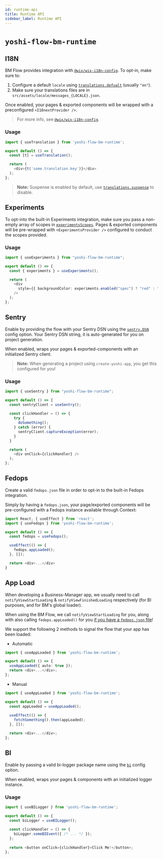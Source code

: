 ```yaml
---
id: runtime-api
title: Runtime API
sidebar_label: Runtime API
---
```


# `yoshi-flow-bm-runtime`

## I18N

BM Flow provides integration with [`@wix/wix-i18n-config`](https://github.com/wix-private/fed-infra/tree/master/wix-i18n-config).
To opt-in, make sure to:
1. Configure a default `locale` using [`translations.defualt`](./configuration.md#translationsdefault) (usually `"en"`).
1. Make sure your translations files are in `src/assets/locale/messages_{LOCALE}.json`.

Once enabled, your pages & exported components will be wrapped with a preconfigured `<I18nextProvider />`.

> For more info, see [`@wix/wix-i18n-config`](https://github.com/wix-private/fed-infra/tree/master/wix-i18n-config).

### Usage

```typescript jsx
import { useTranslation } from 'yoshi-flow-bm-runtime';

export default () => {
  const [t] = useTranslation();

  return (
    <div>{t('some.translation.key')}</div>
  );
};
```

> **Note:** Suspense is enabled by default, use [`translations.suspense`](./configuration.md#translationssuspense) to disable.

## Experiments

To opt-into the built-in Experiments integration, make sure you pass a non-empty array of scopes in [`experimentsScopes`](./configuration.md#experimentsscopes).
Pages & exported components will be pre-wrapped with `<ExperimentsProvider />` configured to conduct the scopes provided.

### Usage

```typescript jsx
import { useExperiments } from "yoshi-flow-bm-runtime";

export default () => {
  const { experiments } = useExperiments();

  return (
    <div
      style={{ backgroundColor: experiments.enabled("spec") ? "red" : "blue" }}
    />
  );
};
```

## Sentry

Enable by providing the flow with your Sentry DSN using the [`sentry.DSN`](./configuration.md#sentrydsn) config option.
Your Sentry DSN string, it is auto-generated for you on project generation. 

When enabled, wraps your pages & exported-components with an initialized Sentry client.

> **Note:** When generating a project using `create-yoshi-app`, you get this configured for you!

### Usage

```typescript jsx
import { useSentry } from "yoshi-flow-bm-runtime";

export default () => {
  const sentryClient = useSentry();
  
  const clickHandler = () => {
    try {
      doSomething();
    } catch (error) {
      sentryClient.captureException(error);
    }
  }

  return (
    <div onClick={clickHandler} />
  );
};
```


## Fedops

Create a valid `fedops.json` file in order to opt-in to the built-in Fedops integration.

Simply by having a `fedops.json`, your page/exported components will be pre-configured with a Fedops instance available through Context:

```typescript jsx
import React, { useEffect } from 'react';
import { useFedops } from 'yoshi-flow-bm-runtime';

export default () => {
  const fedops = useFedops();

  useEffect(() => {
    fedops.appLoaded();
  }, []);

  return <div>...</div>
}
```

## App Load

When developing a Business-Manager app, we usually need to call `notifyViewStartLoading` & `notifyViewFinishedLoading` respectively (for BI purposes, and for BM's global loader).

When using the BM Flow, we call `notifyViewStartLoading` for you, along with also calling `fedops.appLoaded()` for you [if you have a `fedops.json` file](#fedops)!

We support the following 2 methods to signal the flow that your app has been loaded:

- Automatic

```typescript jsx
import { useAppLoaded } from 'yoshi-flow-bm-runtime';

export default () => {
  useAppLoaded({ auto: true });
  return <div>...</div>;
};
```

- Manual  

```typescript jsx
import { useAppLoaded } from 'yoshi-flow-bm-runtime';

export default () => {
  const appLoaded = useAppLoaded();
  
  useEffect(() => {
    fetchSomething().then(appLoaded);
  }, []);

  return <div>...</div>;
};
```

## BI

Enable by passing a valid bi-logger package name using the [`bi`](./configuration.md#bi-optional) config option.

When enabled, wraps your pages & components with an initialized logger instance.

### Usage

```typescript jsx
import { useBILogger } from 'yoshi-flow-bm-runtime';

export default () => {
  const biLogger = useBILogger();
  
  const clickHandler = () => {
    biLogger.someBIEvent({ /* ... */ });
  };
  
  return <button onClick={clickHandler}>Click Me!</button>;
};
```
 
